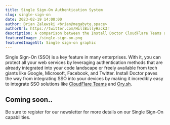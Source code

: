 ```yaml
---
title: Single Sign-On Authentication System
slug: single-sign-on
date: 2023-02-19 14:00:00
author: Brian Zalewski <brian@megabyte.space>
authorUrl: https://twitter.com/HillBillyHack3r
description: A comparison between the Install Doctor CloudFlare Teams and Ory.sh integrations and a run-down of when you should choose one over the other.
featuredImage: /single-sign-on.png
featuredImageAlt: Single sign-on graphic
---
```


Single Sign-On (SSO) is a key feature in many enterprises. With it, you can protect all your web services by leveraging authentication methods that are already integrated into your code landscape or freely available from tech giants like Google, Microsoft, Facebook, and Twitter. Install Doctor paves the way from integrating SSO into your devices by making it incredibly easy to integrate SSO solutions like [CloudFlare Teams](https://www.cloudflare.com/products/zero-trust/) and [Ory.sh](https://www.ory.sh/).

## Coming soon..

Be sure to register for our newsletter for more details on our Single Sign-On capabilities.